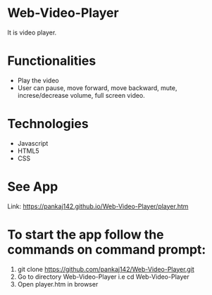 # Web-Video-Player

It is video player.

# Functionalities

* Play the video
* User can pause, move forward, move backward, mute, increse/decrease volume, full screen video.  

# Technologies

* Javascript
* HTML5
* CSS

# See App

Link: https://pankaj142.github.io/Web-Video-Player/player.htm

# To start the app follow the commands on command prompt:

1) git clone https://github.com/pankaj142/Web-Video-Player.git
2) Go to directory Web-Video-Player i.e cd Web-Video-Player
3) Open player.htm in browser
